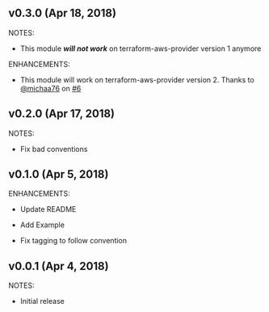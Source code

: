 ## v0.3.0 (Apr 18, 2018)

NOTES:

* This module ***will not work*** on terraform-aws-provider version 1 anymore

ENHANCEMENTS:

* This module will work on terraform-aws-provider version 2. Thanks to [@michaa76](https://github.com/michaa76) on [#6](https://github.com/traveloka/terraform-aws-private-route53-zone/pull/6)

## v0.2.0 (Apr 17, 2018)

NOTES:

* Fix bad conventions

## v0.1.0 (Apr 5, 2018)

ENHANCEMENTS:

* Update README
* Add Example

* Fix tagging to follow convention

## v0.0.1 (Apr 4, 2018)

NOTES:
* Initial release
